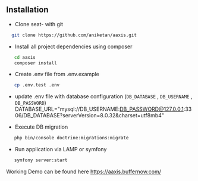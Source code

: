 
## Installation

- Clone seat- with git

```bash
  git clone https://github.com/aniketan/aaxis.git
```
- Install all project dependencies using composer
```bash
   cd aaxis
   composer install
```
- Create .env file from .env.example 

```bash
   cp .env.test .env
```
- update .env file with database configuration (`DB_DATABASE` , `DB_USERNAME` , `DB_PASSWORD`) 
 DATABASE_URL="mysql://DB_USERNAME:DB_PASSWORD@127.0.0.1:3306/DB_DATABASE?serverVersion=8.0.32&charset=utf8mb4"

- Execute DB migration 

```bash
   php bin/console doctrine:migrations:migrate
```


- Run application via LAMP or symfony 

```bash
   symfony server:start
```

Working Demo can be found here https://aaxis.buffernow.com/ 


